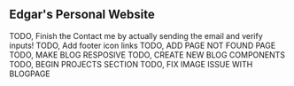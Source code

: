 ## Edgar's Personal Website

TODO, Finish the Contact me by actually sending the email and verify inputs!
TODO, Add footer icon links
TODO, ADD PAGE NOT FOUND PAGE
TODO, MAKE BLOG RESPOSIVE
TODO, CREATE NEW BLOG COMPONENTS
TODO, BEGIN PROJECTS SECTION
TODO, FIX IMAGE ISSUE WITH BLOGPAGE
